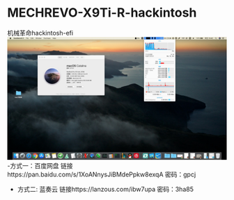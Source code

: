 # MECHREVO-X9Ti-R-hackintosh
机械革命hackintosh-efi
![ image](https://github.com/cateatlemon/MECHREVO-X9Ti-R-hackintosh/blob/master/13ACFBA5-6F7B-4C46-B2C9-2304FE81E8C3.png)
-方式一：百度网盘
链接https://pan.baidu.com/s/1XoANnysJiBMdePpkw8exqA    密码：gpcj
- 方式二: 蓝奏云
链接https://lanzous.com/ibw7upa        密码：3ha85
